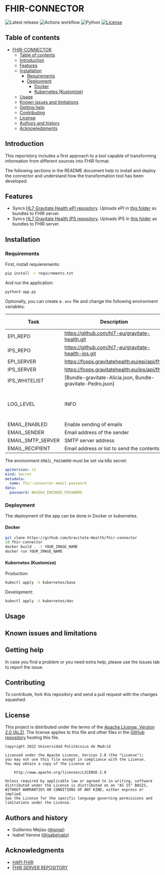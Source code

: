 
FHIR-CONNECTOR 
=================================================

![Latest release](https://img.shields.io/github/v/release/Gravitate-Health/fhir-connector)
![Actions workflow](https://github.com/Gravitate-Health/fhir-connector/actions/workflows/cicd.yml/badge.svg)
![Python](https://img.shields.io/badge/python-v3.8+-blue.svg)
[![License](https://img.shields.io/badge/license-Apache_2.0-blue.svg)](https://opensource.org/licenses/Apache)


Table of contents
-----------------

- [FHIR-CONNECTOR](#fhir-connector)
  - [Table of contents](#table-of-contents)
  - [Introduction](#introduction)
  - [Features](#features)
  - [Installation](#installation)
    - [Requirements](#requirements)
    - [Deployment](#deployment)
      - [Docker](#docker)
      - [Kubernetes (Kustomize)](#kubernetes-kustomize)
  - [Usage](#usage)
  - [Known issues and limitations](#known-issues-and-limitations)
  - [Getting help](#getting-help)
  - [Contributing](#contributing)
  - [License](#license)
  - [Authors and history](#authors-and-history)
  - [Acknowledgments](#acknowledgments)


Introduction
------------
This reporistory includes a first approach to a tool capable of transforming information from different sources into FHIR format.

The following sections in the README document help to install and deploy the connector and understand how the transformation tool has been developed.

Features
------------
- Syncs [HL7 Gravitate Health ePI repository](https://github.com/hl7-eu/gravitate-health). Uploads ePI in [this folder](https://github.com/hl7-eu/gravitate-health/tree/master/input/fsh) as bundles to FHIR server.
- Syncs [HL7 Gravitate Health IPS repository](https://github.com/hl7-eu/gravitate-health-ips). Uploads IPS in [this folder](https://github.com/hl7-eu/gravitate-health-ips/tree/master/input/fsh) as bundles to FHIR server.

Installation
------------

### Requirements

First, install requierements:
```bash
pip install -r requirements.txt
```

And run the application:
```bash
python3 app.py
```

Optionally, you can create a `.env` file and change the following environment variables:

| Task          	| Description                                                 	| Possible values                       	|
|---------------	|-------------------------------------------------------------	|---------------------------------------	|
| EPI_REPO      	| https://github.com/hl7-eu/gravitate-health.git              	|                                       	|
| IPS_REPO      	| https://github.com/hl7-eu/gravitate-health-ips.git          	|                                       	|
| EPI_SERVER    	| https://fosps.gravitatehealth.eu/epi/api/fhir               	|                                       	|
| IPS_SERVER    	| https://fosps.gravitatehealth.eu/ips/api/fhir               	|                                       	|
| IPS_WHITELIST 	| [Bundle-gravitate-Alicia.json, Bundle-gravitate-Pedro.json] 	|                                       	|
| LOG_LEVEL     	| INFO                                                        	| CRITICAL, ERROR, WARNING, INFO, DEBUG  	|
| EMAIL_ENABLED   | Enable sending of emails                                     	| true                                    |
| EMAIL_SENDER    | Email address of the sender                                 	|                                        	|
| EMAIL_SMTP_SERVER| SMTP server address                                         	|                                        	|
| EMAIL_RECIPIENT	| Email address or list to send the contents                  	|                                        	|

The environment `EMAIL_PASSWORD` must be set via k8s secret:
```yaml
apiVersion: v1
kind: Secret
metadata:
  name: fhir-connector-email-password
data:
  password: BASE64_ENCODED_PASSWORD
```

### Deployment

The deployment of the app can be done in Docker or kubernetes.

#### Docker

```bash
git clone https://github.com/Gravitate-Health/fhir-connector
cd fhir-connector
docker build . -t YOUR_IMAGE_NAME
docker run YOUR_IMAGE_NAME
```

#### Kubernetes (Kustomize)

Production: 
```bash
kubectl apply -k kubernetes/base
```

Development: 
```bash
kubectl apply -k kubernetes/dev
```


Usage
-----

Known issues and limitations
----------------------------

Getting help
------------
In case you find a problem or you need extra help, please use the issues tab to report the issue.

Contributing
------------
To contribute, fork this repository and send a pull request with the changes squashed.

License
-------
This project is distributed under the terms of the [Apache License, Version 2.0 (AL2)](https://www.apache.org/licenses/LICENSE-2.0).  The license applies to this file and other files in the [GitHub repository](https://github.com/Gravitate-Health/fhir-connector) hosting this file.

```
Copyright 2022 Universidad Politécnica de Madrid

Licensed under the Apache License, Version 2.0 (the "License");
you may not use this file except in compliance with the License.
You may obtain a copy of the License at

    http://www.apache.org/licenses/LICENSE-2.0

Unless required by applicable law or agreed to in writing, software
distributed under the License is distributed on an "AS IS" BASIS,
WITHOUT WARRANTIES OR CONDITIONS OF ANY KIND, either express or implied.
See the License for the specific language governing permissions and
limitations under the License.
```
Authors and history
---------------------------
- Guillermo Mejías ([@gmej](https://github.com/gmej))
- Isabel Varona ([@isabelvato](https://github.com/isabelvato))

Acknowledgments
---------------------------
- [HAPI FHIR](https://hapi.fhir.org/)
- [FHIR SERVER REPOSITORY](https://github.com/hapifhir/hapi-fhir-jpaserver-starter)
